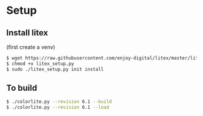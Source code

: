 # Setup

## Install litex

(first create a venv)
``` sh
$ wget https://raw.githubusercontent.com/enjoy-digital/litex/master/litex_setup.py
$ chmod +x litex_setup.py
$ sudo ./litex_setup.py init install
```


## To build

``` sh
$ ./colorlite.py --revision 6.1 --build
$ ./colorlite.py --revision 6.1 --load
```
